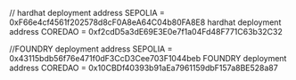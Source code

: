 // hardhat deployment address
SEPOLIA = 0xF66e4cf4561f202578d8cF0A8eA64C04b80FA8E8
hardhat deployment address COREDAO = 0xf2cdD5a3dE69E3E0e7f1a04Fd48F771C63b32C32


//FOUNDRY deployment address
SEPOLIA =  0x43115bdb56f76e471f0dF3CcD3Cee703F1044beb
FOUNDRY deployment address COREDAO =  0x10CBDf40393b91aEa7961159dbF157a8BE528a87